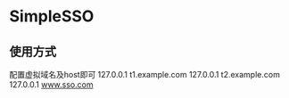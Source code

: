 # SimpleSSO
## 使用方式
配置虚拟域名及host即可
127.0.0.1  t1.example.com
127.0.0.1  t2.example.com
127.0.0.1  www.sso.com


